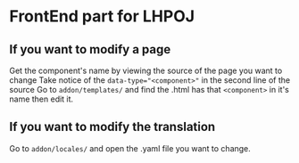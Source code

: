 # FrontEnd part for LHPOJ

## If you want to modify a page
Get the component's name by viewing the source of the page you want to change
Take notice of the ```data-type="<component>"``` in the second line of the source
Go to ```addon/templates/``` and find the .html has that ``<component>`` in it's name then edit it.

## If you want to modify the translation
Go to ```addon/locales/``` and open the .yaml file you want to change.